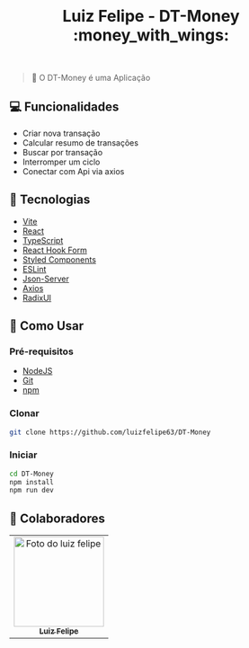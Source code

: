 <br />

  <h1 align="center">Luiz Felipe - DT-Money :money_with_wings:</h1>

<!-- <div align="center"><img src="./src/assets/ignite-timer.gif"></div> -->

<br>

> :mag_right: O DT-Money é uma Aplicação
> <br>

## :computer: Funcionalidades

- Criar nova transação
- Calcular resumo de transações
- Buscar por transação
- Interromper um ciclo
- Conectar com Api via axios

## :rocket: Tecnologias

- [Vite](https://vitejs.dev/)
- [React](https://pt-br.reactjs.org/)
- [TypeScript](https://www.typescriptlang.org/)
- [React Hook Form](https://react-hook-form.com/)
- [Styled Components](https://styled-components.com/)
- [ESLint](https://eslint.org/)
- [Json-Server](https://github.com/typicode/json-server)
- [Axios](https://axios-http.com/ptbr/)
- [RadixUI](https://www.radix-ui.com/)

## :round_pushpin: Como Usar

<h3>Pré-requisitos</h3>

- [NodeJS](https://github.com/)
- [Git](https://github.com)
- [npm](https://www.npmjs.com/)

<h3>Clonar</h3>

```bash
git clone https://github.com/luizfelipe63/DT-Money
```

<h3>Iniciar</h3>

```bash
cd DT-Money
npm install
npm run dev
```

## :punch: Colaboradores

<table>
  <tr>
    <td align="center">
      <a href="https://www.linkedin.com/in/luiz-feliperocha/">
        <img src="https://avatars.githubusercontent.com/u/75274860?s=400&u=9e5dc5aad655b35597774819531e14d9bd653775&v=4" width="160px;" alt="Foto do luiz felipe"/><br>
        <sub>
          <b>Luiz Felipe</b>
        </sub>
      </a>
    </td>
  </tr>
</table>
